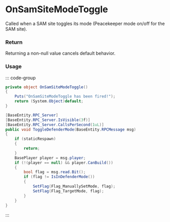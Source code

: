 # OnSamSiteModeToggle
<Badge type="info" text="Entity"/><Badge type="danger" text="Carbon Compatible"/><Badge type="warning" text="Oxide Compatible"/>
Called when a SAM site toggles its mode (Peacekeeper mode on/off for the SAM site).

### Return
Returning a non-null value cancels default behavior.

### Usage
::: code-group
```csharp [Example]
private object OnSamSiteModeToggle()
{
	Puts("OnSamSiteModeToggle has been fired!");
	return (System.Object)default;
}
```
```csharp [Source — Assembly-CSharp @ SamSite]
[BaseEntity.RPC_Server]
[BaseEntity.RPC_Server.IsVisible(3f)]
[BaseEntity.RPC_Server.CallsPerSecond(1uL)]
public void ToggleDefenderMode(BaseEntity.RPCMessage msg)
{
	if (staticRespawn)
	{
		return;
	}
	BasePlayer player = msg.player;
	if (!(player == null) && player.CanBuild())
	{
		bool flag = msg.read.Bit();
		if (flag != IsInDefenderMode())
		{
			SetFlag(Flag_ManuallySetMode, flag);
			SetFlag(Flag_TargetMode, flag);
		}
	}
}

```
:::
